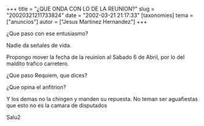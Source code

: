 +++
title = "¿QUE ONDA CON LO DE LA REUNION?"
slug = "20020321211733824"
date = "2002-03-21 21:17:33"
[taxonomies]
tema = ["anuncios"]
autor = ["Jesus Martinez Hernandez"]
+++

¿Que paso con ese entusiasmo?

Nadie da señales de vida.

<!-- more -->
Propongo mover la fecha de la reuinion al Sabado 6 de Abril, por lo del
maldito trafico carretero.

¿Que paso Requiem, que dices?

¿Que opina el anfitrion?

Y los demas no la chingen y manden su repuesta. No teman ser aguafiestas
que esto no es la camara de disputados

Salu2

